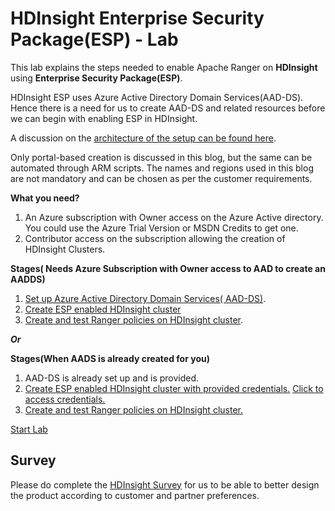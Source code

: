 # HDInsight Enterprise Security Package(ESP) - Lab 

This lab explains the steps needed to enable Apache Ranger on **HDInsight** using **Enterprise Security Package(ESP)**.

HDInsight ESP uses Azure Active Directory Domain Services(AAD-DS). Hence there is a need for us to create AAD-DS and related resources before we can begin with enabling ESP in HDInsight. 

A discussion on the [architecture of the setup can be found here](https://github.com/arnabganguly/HDInsightESPLab/blob/master/Architecture.md). 

Only portal-based creation is discussed in this blog, but the same can be automated through ARM scripts. The names and regions used in this blog are not mandatory and can be chosen as per the customer requirements.

**What you need?**

1. An Azure subscription with Owner access on the Azure Active directory. You could use the Azure Trial Version or MSDN Credits to get one.
2. Contributor access on the subscription allowing the creation of HDInsight Clusters.


**Stages( Needs Azure Subscription with Owner access to AAD to create an AADDS)** 
1. [Set up Azure Active Directory Domain Services( AAD-DS)](https://github.com/arnabganguly/HDInsightESPLab/blob/master/HDInsightESPlab.md).
2. [Create ESP enabled HDInsight cluster](https://github.com/arnabganguly/HDInsightESPLab/blob/master/HDInsightESP.md)
3. [Create and test Ranger policies on HDInsight cluster](https://github.com/arnabganguly/HDInsightESPLab/blob/master/RangerPolicyMgmt.md). 

***Or***

**Stages(When AADS is already  created for you)**
1. AAD-DS is already set up and is provided. 
2. [Create ESP enabled HDInsight cluster with provided credentials.](https://github.com/arnabganguly/HDInsightESPLab/blob/master/HDInsightESP.md)  [Click to access credentials.](https://github.com/arnabganguly/HDInsightESPLab/blob/master/Credentials.md) 
3. [Create and test Ranger policies on HDInsight cluster.](https://github.com/arnabganguly/HDInsightESPLab/blob/master/RangerPolicyMgmt.md) 

[Start Lab](https://github.com/arnabganguly/HDInsightESPLab/blob/master/HDInsightESP.md)

## Survey 
Please do complete the [HDInsight Survey](https://forms.office.com/Pages/ResponsePage.aspx?id=v4j5cvGGr0GRqy180BHbR6613ua2aihPk14MtaeiuDpUN0JBMVVINE9IVjBWT0dKREYzMUJIT1ZGWi4u) for us to be able to better design the product according to customer and partner preferences. 
<!--stackedit_data:
eyJoaXN0b3J5IjpbMTU0NDAwMDYsLTE5MjU2NjcwNTYsLTEwOT
YzOTA1MjQsNjE3NDIyMTM0LC02MzIzOTk0NTMsLTEwMDI0NjQ4
NDIsLTE3OTQ3OTYzNjYsLTE5MDM3MjgwNDZdfQ==
-->